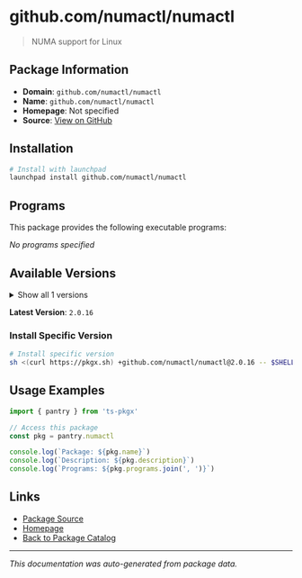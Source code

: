 # github.com/numactl/numactl

> NUMA support for Linux

## Package Information

- **Domain**: `github.com/numactl/numactl`
- **Name**: `github.com/numactl/numactl`
- **Homepage**: Not specified
- **Source**: [View on GitHub](https://github.com/pkgxdev/pantry/tree/main/projects/github.com/numactl/numactl/package.yml)

## Installation

```bash
# Install with launchpad
launchpad install github.com/numactl/numactl
```

## Programs

This package provides the following executable programs:

*No programs specified*

## Available Versions

<details>
<summary>Show all 1 versions</summary>

- `2.0.16`

</details>

**Latest Version**: `2.0.16`

### Install Specific Version

```bash
# Install specific version
sh <(curl https://pkgx.sh) +github.com/numactl/numactl@2.0.16 -- $SHELL -i
```

## Usage Examples

```typescript
import { pantry } from 'ts-pkgx'

// Access this package
const pkg = pantry.numactl

console.log(`Package: ${pkg.name}`)
console.log(`Description: ${pkg.description}`)
console.log(`Programs: ${pkg.programs.join(', ')}`)
```

## Links

- [Package Source](https://github.com/pkgxdev/pantry/tree/main/projects/github.com/numactl/numactl/package.yml)
- [Homepage](#)
- [Back to Package Catalog](../package-catalog.md)

---

*This documentation was auto-generated from package data.*
